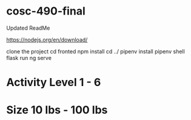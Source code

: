 # cosc-490-final
Updated ReadMe

https://nodejs.org/en/download/

clone the project 
cd fronted 
npm install
cd ../
pipenv install 
pipenv shell
flask run 
ng serve


# Activity Level 1 - 6 
# Size 10 lbs - 100 lbs
